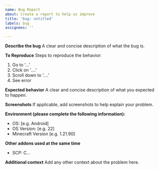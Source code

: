 ```yaml
---
name: Bug Report
about: Create a report to help us improve
title: 'bug: untitled'
labels: bug
assignees: ''

---
```


**Describe the bug**
A clear and concise description of what the bug is.

**To Reproduce**
Steps to reproduce the behavior:
1. Go to '...'
2. Click on '....'
3. Scroll down to '....'
4. See error

**Expected behavior**
A clear and concise description of what you expected to happen.

**Screenshots**
If applicable, add screenshots to help explain your problem.

**Environment (please complete the following information):**
 - OS: [e.g. Android]
 - OS Version: [e.g. 22]
 - Minecraft Version [e.g. 1.21.90]

**Other addons used at the same time**
- SCP: C...

**Additional context**
Add any other context about the problem here.
